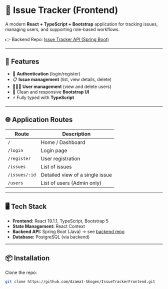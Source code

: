 # 📝 Issue Tracker (Frontend)

A modern **React + TypeScript + Bootstrap** application for tracking issues, managing users, and supporting role-based workflows.  

👉 Backend Repo: [Issue Tracker API (Spring Boot)](https://github.com/Azamat-Shogen/IssueTrackerBackend)  

---

## 🚀 Features

- 🔐 **Authentication** (login/register)
- 📋 **Issue management** (list, view details, delete)
- 🧑‍🤝‍🧑 **User management** (view and delete users)
- 🎨 Clean and responsive **Bootstrap UI**
- ⚡ Fully typed with **TypeScript**

---

## 🌐 Application Routes

| Route         | Description                     |
|---------------|---------------------------------|
| `/`           | Home / Dashboard                |
| `/login`      | Login page                      |
| `/register`   | User registration               |
| `/issues`     | List of issues                  |
| `/issues/:id` | Detailed view of a single issue |
| `/users`      | List of users (Admin only)      |

---

## 🖥️ Tech Stack

- **Frontend:** React 19.1.1, TypeScript, Bootstrap 5  
- **State Management:** React Context  
- **Backend API:** Spring Boot (Java) → see [backend repo](https://github.com/Azamat-Shogen/IssueTrackerBackend)  
- **Database:** PostgreSQL (via backend)  

---

## 📦 Installation

Clone the repo:

```bash
git clone https://github.com/Azamat-Shogen/IssueTrackerFrontend.git


